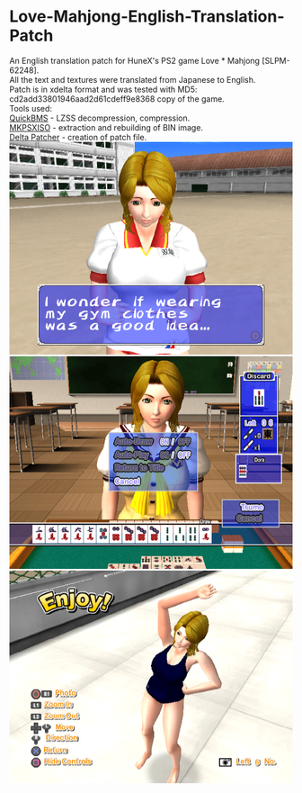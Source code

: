 # Love-Mahjong-English-Translation-Patch
An English translation patch for HuneX's PS2 game Love * Mahjong [SLPM-62248]. \
All the text and textures were translated from Japanese to English. \
Patch is in xdelta format and was tested with MD5: cd2add33801946aad2d61cdeff9e8368 copy of the game. \
Tools used: \
[QuickBMS](https://aluigi.altervista.org/quickbms.htm) - LZSS decompression, compression. \
[MKPSXISO](https://github.com/Lameguy64/mkpsxiso) - extraction and rebuilding of BIN image. \
[Delta Patcher](https://github.com/marco-calautti/DeltaPatcher) - creation of patch file. \
![WIP1](screenshots/Dialogue.png)
![WIP2](screenshots/Mahjong_Menu.png)
![WIP3](screenshots/Reward.png)
